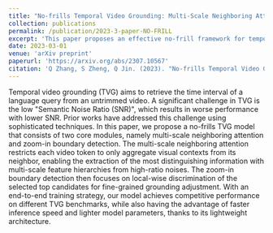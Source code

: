 ```yaml
---
title: "No-frills Temporal Video Grounding: Multi-Scale Neighboring Attention and Zoom-in Boundary Detection"
collection: publications
permalink: /publication/2023-3-paper-NO-FRILL
excerpt: 'This paper proposes an effective no-frill framework for temporal video grounding.'
date: 2023-03-01
venue: 'arXiv preprint'
paperurl: 'https://arxiv.org/abs/2307.10567'
citation: 'Q Zhang, S Zheng, Q Jin. (2023). "No-frills Temporal Video Grounding: Multi-Scale Neighboring Attention and Zoom-in Boundary Detection." <i>arXiv preprint</i>. arXiv:2307.10567.'
---
```

Temporal video grounding (TVG) aims to retrieve the time interval of a language query from an untrimmed video. A significant challenge in TVG is the low "Semantic Noise Ratio (SNR)", which results in worse performance with lower SNR. Prior works have addressed this challenge using sophisticated techniques. In this paper, we propose a no-frills TVG model that consists of two core modules, namely multi-scale neighboring attention and zoom-in boundary detection. The multi-scale neighboring attention restricts each video token to only aggregate visual contexts from its neighbor, enabling the extraction of the most distinguishing information with multi-scale feature hierarchies from high-ratio noises. The zoom-in boundary detection then focuses on local-wise discrimination of the selected top candidates for fine-grained grounding adjustment. With an end-to-end training strategy, our model achieves competitive performance on different TVG benchmarks, while also having the advantage of faster inference speed and lighter model parameters, thanks to its lightweight architecture.